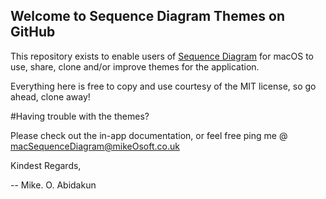 ## Welcome to Sequence Diagram Themes on GitHub

This repository exists to enable users of 
[Sequence Diagram](https://itunes.apple.com/gb/app/sequence-diagram/id1195426709?mt=12) for macOS to use, share, clone and/or improve themes for the application.

Everything here is free to copy and use courtesy of the MIT license, so go ahead, clone away!


#Having trouble with the themes? 

Please check out the in-app documentation, or feel free ping me @ [macSequenceDiagram@mikeOsoft.co.uk](macSequenceDiagram@mikeOsoft.co.uk)

Kindest Regards,

-- Mike. O. Abidakun
